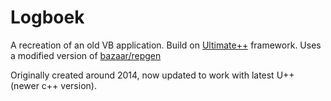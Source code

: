# Logboek
A recreation of an old VB application. Build on [Ultimate++](https://www.ultimatepp.org/index.html) framework.
Uses a modified version of [bazaar/repgen](https://www.ultimatepp.org/srcdoc$RepGen$RepGen$en-us.html)

Originally created around 2014, now updated to work with latest U++ (newer c++ version).

